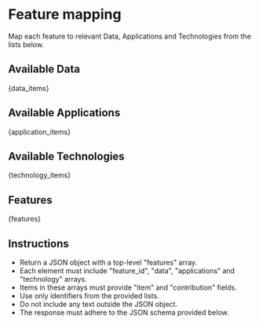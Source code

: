 # Feature mapping

Map each feature to relevant Data, Applications and Technologies from the lists below.

## Available Data

{data_items}

## Available Applications

{application_items}

## Available Technologies

{technology_items}

## Features

{features}

## Instructions

- Return a JSON object with a top-level "features" array.
- Each element must include "feature_id", "data", "applications" and "technology" arrays.
- Items in these arrays must provide "item" and "contribution" fields.
- Use only identifiers from the provided lists.
- Do not include any text outside the JSON object.
- The response must adhere to the JSON schema provided below.
